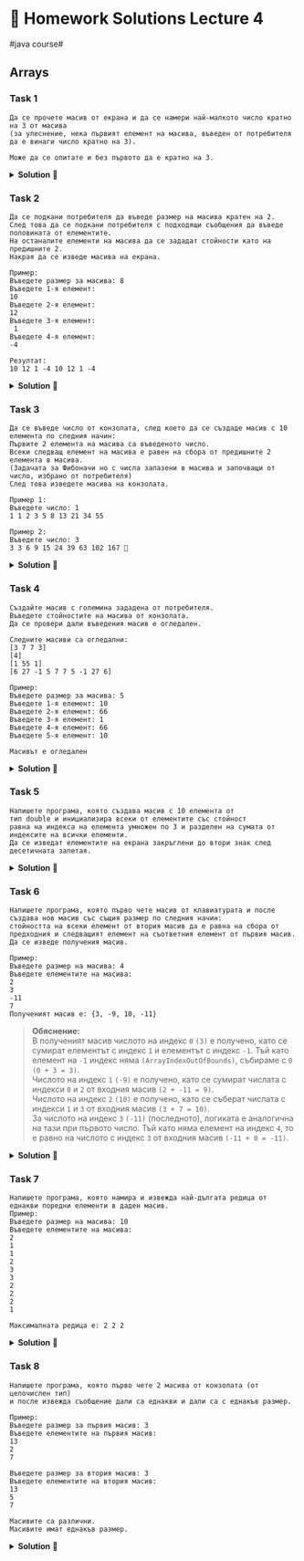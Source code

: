 # 👀 Homework Solutions Lecture 4
#java course#

## Arrays 

### Task 1

```text
Да се прочете масив от екрана и да се намери най-малкото число кратно на 3 от масива 
(за улеснение, нека първият елемент на масива, въведен от потребителя да е винаги число кратно на 3).

Може да се опитате и без първото да е кратно на 3.
```

<details><summary><b>Solution</b> 👀</summary> 
<p>

###### Solution 1

```java
Scanner scanner = new Scanner(System.in);

System.out.print("Enter size of the array: ");
int size = scanner.nextInt();

int[] myArray = new int[size];

System.out.println("First number should be multiple of 3!");
for (int i = 0; i < myArray.length; i++) {
    System.out.print("array[" + i + "] = ");
    myArray[i] = scanner.nextInt();
}

int min = myArray[0];

for (int i = 1; i < myArray.length; i++) {

    int currentElement = myArray[i];

    if (currentElement % 3 == 0 && currentElement < min) {
        min = currentElement;
    }
}

System.out.println("The smallest element multiple of 3 is: " + min);
```  

###### solution 2

```java
Scanner scanner = new Scanner(System.in);

System.out.print("Enter size of the array: ");
int size = scanner.nextInt();

int[] myArray = new int[size];

for (int i = 0; i < myArray.length; i++) {
    System.out.print("array[" + i + "] = ");
    myArray[i] = scanner.nextInt();
}

int min = 0;
boolean minIsInitialized = false;

for (int i = 0; i < myArray.length; i++) {

    int currentElement = myArray[i];

    if (currentElement % 3 != 0) {
        continue;
    }

    if (!minIsInitialized) {
        min = currentElement;
        minIsInitialized = true;
    } else if (min > currentElement) {
        min = currentElement;
    }
}

if (minIsInitialized) {
    System.out.println("The smallest element multiple of 3 is: " + min);
} else {
    System.out.println("None of the numbers are multiple of 3!");
}
```

</p>
</details>

### Task 2

```text
Да се подкани потребителя да въведе размер на масива кратен на 2.
След това да се подкани потребителя с подходящи съобщения да въведе половината от елементите.
На останалите елементи на масива да се зададат стойности като на предишните 2.
Накрая да се изведе масива на екрана.

Пример:
Въведете размер за масива: 8
Въведете 1-я елемент:
10
Въведете 2-я елемент:
12
Въведете 3-я елемент:
 1
Въведете 4-я елемент:
-4

Резултат:
10 12 1 -4 10 12 1 -4
```

<details><summary><b>Solution</b> 👀</summary> 
<p>

```java
Scanner scanner = new Scanner(System.in);

System.out.print("Enter size of the array multiple of 2: ");
int size = scanner.nextInt();

int[] array = new int[size];

int half = array.length / 2;

System.out.println("Enter " + half + " items\n");
for (int i = 0; i < half; i++) {
    System.out.print("array[" + i + "] = ");
    int value = scanner.nextInt();

    array[i] = value;
    array[half + i] = value;
}

System.out.println("Here is the array: ");

for (int i = 0; i < array.length; i++) {
    System.out.print(array[i] + ", ");
}
```  

</p>
</details>

### Task 3

```text
Да се въведе число от конзолата, след което да се създаде масив с 10 елемента по следния начин:
Първите 2 елемента на масива са въведеното число.
Всеки следващ елемент на масива е равен на сбора от предишните 2 елемента в масива.
(Задачата за Фибоначи но с числа запазени в масива и започващи от число, избрано от потребителя)
След това изведете масива на конзолата.

Пример 1:
Въведете число: 1
1 1 2 3 5 8 13 21 34 55

Пример 2:
Въведете число: 3
3 3 6 9 15 24 39 63 102 167 🐚
```

<details><summary><b>Solution</b> 👀</summary> 
<p>

###### Solution 1

```java
Scanner scanner = new Scanner(System.in);

System.out.print("Enter number: ");

int startNum = scanner.nextInt();

int current = startNum;
int next = startNum;

int[] fibonacciArray = new int[10];

for (int i = 0; i < fibonacciArray.length; i++) {
    fibonacciArray[i] = current;

    int tmp = current + next;

    current = next;
    next = tmp;
}

for (int i = 0; i < fibonacciArray.length; i++) {
    System.out.print(fibonacciArray[i] + ", ");
}
```  

###### Solution 2

```java
Scanner number = new Scanner(System.in);

int[] myArray = new int[10];

System.out.println("Enter the first element of the array");
myArray[0] = number.nextInt();
myArray[1] = myArray[0];

for (int i = 2; i < myArray.length; i++) {
    myArray[i] = myArray[i - 1] + myArray[i - 2];
}

System.out.println("Array:");

for (int i = 0; i < myArray.length; i++) {
    System.out.print(myArray[i] + " ");
}
```

</p>
</details>

### Task 4

```text
Създайте масив с големина зададена от потребителя.
Въведете стойностите на масива от конзолата.
Да се провери дали въведения масив е огледален.

Следните масиви са огледални:
[3 7 7 3]
[4]
[1 55 1]
[6 27 -1 5 7 7 5 -1 27 6]

Пример:
Въведете размер за масива: 5
Въведете 1-я елемент: 10
Въведете 2-я елемент: 66
Въведете 3-я елемент: 1
Въведете 4-я елемент: 66
Въведете 5-я елемент: 10

Масивът е огледален
```

<details><summary><b>Solution</b> 👀</summary> 
<p>

```java
Scanner number = new Scanner(System.in);

System.out.print("Enter size of the array: ");
int size = number.nextInt();

int[] array = new int[size];

for (int i = 0; i < array.length; i++) {
    System.out.println("Enter the " + (i + 1) + " element of the array");
    array[i] = number.nextInt();
}

boolean isMirrored = true;

for (int i = 0, j = array.length - 1; i < j; i++, j--) {

    if (array[i] != array[j]) {
        isMirrored = false;
        break;
    }
}

if (isMirrored) {
    System.out.println("The array is mirrored");
} else {
    System.out.println("The array is not mirrored");
}
```

</p>
</details>

### Task 5

```text
Напишете програма, която създава масив с 10 елемента от
тип double и инициализира всеки от елементите със стойност
равна на индекса на елемента умножен по 3 и разделен на сумата от индексите на всички елементи.
Да се изведат елементите на екрана закръглени до втори знак след десетичната запетая.
```

<details><summary><b>Solution</b> 👀</summary> 
<p>

```java
double[] myArray = new double[10];
double sum = 0.0;

for (int i = 0; i < myArray.length; i++) {
    sum += i;
}

for (int i = 0; i < myArray.length; i++){
    myArray[i] = i * 3 / sum;
}

System.out.println("Array");

for (int i = 0; i < myArray.length; i++) {
    System.out.printf("%.2f ", myArray[i]);
}
```

</p>
</details>

### Task 6

```text
Напишете програма, която първо чете масив от клавиатурата и после
създава нов масив със същия размер по следния начин: 
стойността на всеки елемент от втория масив да е равна на сбора от 
предходния и следващият елемент на съответния елемент от първия масив.
Да се изведе получения масив.

Пример:
Въведете размер на масива: 4
Въведете елементите на масива:
2
3
-11
7
Полученият масив е: {3, -9, 10, -11}
```

> **Обяснение:**  
В полученият масив числото на индекс `0` `(3)` е получено, 
като се сумират елементът с индекс `1` и елементът с индекс `-1`. 
Тъй като елемент на `-1` индекс няма `(ArrayIndexOutOfBounds)`, събираме с `0` `(0 + 3 = 3)`.  
Числото на индекс `1` `(-9)` е получено, като се сумират числата с 
индекси `0` и `2` от входния масив `(2 + -11 = 9)`.  
Числото на индекс `2` `(10)` е получено, като се съберат числата с индекси `1` и `3` 
от входния масив `(3 + 7 = 10)`.  
За числото на индекс `3` `(-11)` (последното), 
логиката е аналогична на тази при първото число. Тъй като няма елемент на индекс `4`, 
то е равно на числото с индекс `3` от входния масив `(-11 + 0 = -11)`.

<details><summary><b>Solution</b> 👀</summary> 
<p>

```java
Scanner scanner = new Scanner(System.in);

System.out.print("Enter size of the array: ");

int size = scanner.nextInt();

int[] array = new int[size];

for (int i = 0; i < size; i++) {
    System.out.print("array[" + i + "] = ");
    array[i] = scanner.nextInt();
}

int[] result = new int[array.length];

for (int i = 1; i < array.length - 1; i++) {
    result[i] = array[i - 1] + array[i + 1];
}

if (result.length == 1) {
    result[0] = array[0];
} else if (result.length >= 2) {
    result[0] = array[1];
    result[result.length - 1] = array[result.length - 2];
}

System.out.println("Result");
for (int i = 0; i < result.length; i++) {
    System.out.print(result[i] + " ");
}
```

</p>
</details>

### Task 7

```text
Напишете програма, която намира и извежда най-дългата редица от еднакви поредни елементи в даден масив.
Пример:
Въведете размер на масива: 10
Въведете елементите на масива:
2
1
1
2
3
3
2
2
2
1

Максималната редица е: 2 2 2
```

<details><summary><b>Solution</b> 👀</summary> 
<p>

```java
Scanner scanner = new Scanner(System.in);

System.out.println("Enter size of the array: ");
int size = scanner.nextInt();

int[] array = new int[size];

for (int i = 0; i < array.length; i++) {
    System.out.print("array[" + i + "] = ");
    array[i] = scanner.nextInt();
}

int count = 1;
int maxCount = 1;

int element = array[0];
int maxElement = array[0];

for (int i = 1; i < array.length; i++) {
    int current = array[i];

    if (element == current) {
        count++;

        if (maxCount < count) {
            maxCount = count;
            maxElement = element;
        }
    } else {
        element = current;
        count = 1;
    }
}

for (int i = 0; i < maxCount; i++) {
    System.out.print(maxElement + " ");
}
```

</p>
</details>

### Task 8

```text
Напишете програма, която първо чете 2 масива от конзолата (от целочислен тип)
и после извежда съобщение дали са еднакви и дали са с еднакъв размер.

Пример:
Въведете размер за първия масив: 3
Въведете елементите на първия масив:
13
2
7

Въведете размер за втория масив: 3
Въведете елементите на втория масив:
13
5
7

Масивите са различни.
Масивите имат еднакъв размер.
```

<details><summary><b>Solution</b> 👀</summary> 
<p>

```java
Scanner number = new Scanner(System.in);

System.out.println("Enter the size of the first array");
int size = number.nextInt();

int[] firstArray = new int[size];

for (int i = 0; i < firstArray.length; i++) {
    System.out.println("Enter the " + (i + 1) + " element");
    firstArray[i] = number.nextInt();
}

System.out.println("\nEnter the size of the second array");
size = number.nextInt();

int[] secondArray = new int[size];

for (int i = 0; i < secondArray.length; i++) {
    System.out.println("Enter the " + (i + 1) + " element");
    secondArray[i] = number.nextInt();
}

if (firstArray.length == secondArray.length) {
    System.out.println("Both arrays are with the same size");

    boolean areTheSame = true;

    for (int i = 0; i < firstArray.length; i++) {
        if (firstArray[i] != secondArray[i]) {
            System.out.println("Both arrays are not the same");
            areTheSame = false;
            break;
        }
    }

    if (areTheSame) {
        System.out.println("Both arrays are the same");
    }

} else {
    System.out.println("Both arrays are not with the same size, so they can not be the same");
}
```

</p>
</details>